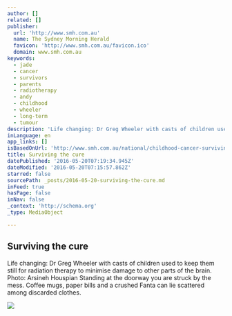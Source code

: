 ```yaml
---
author: []
related: []
publisher:
  url: 'http://www.smh.com.au'
  name: The Sydney Morning Herald
  favicon: 'http://www.smh.com.au/favicon.ico'
  domain: www.smh.com.au
keywords:
  - jade
  - cancer
  - survivors
  - parents
  - radiotherapy
  - andy
  - childhood
  - wheeler
  - long-term
  - tumour
description: 'Life changing: Dr Greg Wheeler with casts of children used to keep them still for radiation therapy to minimise damage to other parts of the brain. Photo: Arsineh Houspian Standing at the doorway you are struck by the mess. Coffee mugs, paper bills and a crushed Fanta can lie scattered among discarded clothes.'
inLanguage: en
app_links: []
isBasedOnUrl: 'http://www.smh.com.au/national/childhood-cancer-surviving-the-cure-20141130-11xfwu'
title: Surviving the cure
datePublished: '2016-05-20T07:19:34.945Z'
dateModified: '2016-05-20T07:15:57.862Z'
starred: false
sourcePath: _posts/2016-05-20-surviving-the-cure.md
inFeed: true
hasPage: false
inNav: false
_context: 'http://schema.org'
_type: MediaObject

---
```

<article style=""><h1>Surviving the cure</h1><p>Life changing: Dr Greg Wheeler with casts of children used to keep them still for radiation therapy to minimise damage to other parts of the brain. Photo: Arsineh Houspian Standing at the doorway you are struck by the mess. Coffee mugs, paper bills and a crushed Fanta can lie scattered among discarded clothes.</p><img src="http://www.smh.com.au/content/dam/images/1/1/x/e/i/2/image.related.articleLeadwide.620x349.11xfwu.png/1417393278339.jpg" /></article>
